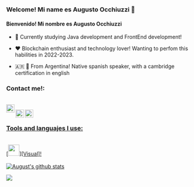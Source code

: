### Welcome! Mi name es Augusto Occhiuzzi 👋
#### Bienvenido! Mi nombre es Augusto Occhiuzzi 


- 📖 Currently studying Java development and FrontEnd development!

- ❤️ Blockchain enthusiast and technology lover! Wanting to perfom this habilities in 2022-2023.

- 🇦🇷 🏴󠁧󠁢󠁥󠁮󠁧󠁿 From Argentina! Native spanish speaker, with a cambridge certification in english


### Contact me!:

<br>
<a href=https://www.linkedin.com/in/augusto-occhiuzzi-b06640160/><img align="left" alt="LinkedIn" width="22px" src="https://cdn.worldvectorlogo.com/logos/linkedin-icon-2.svg"/>

<a href= https://www.instagram.com/augustoocchiuzzi/><img align="left" alt="Instagram" width="22px" src="https://1000marcas.net/wp-content/uploads/2019/11/Instagram-logo.png" />

<a href= https://www.instagram.com/augustoocchiuzzi/><img align="left" alt="Facebook" width="22px" src="https://cdn.jsdelivr.net/npm/simple-icons@3.13.0/icons/facebook.svg" />
<br />




### Tools and languajes I use:

<br />
[<img align="bottom" src="https://upload.wikimedia.org/wikipedia/commons/9/9a/Visual_Studio_Code_1.35_icon.svg" width="30" height="30" />][Visual]!

[Visual]: https://code.visualstudio.com

<br />

<br />
 <a href="https://github.com/augustoocch/github-readme-stats"><img align="center" src="https://github-readme-stats.vercel.app/api?username=augustoocch&show_icons=true&include_all_commits=true&theme=tokyonight&hide_border=true" alt="August's github stats" /></a> 
 
<a href="https://github.com/augustoocch/github-readme-stats"><img align="center" src="https://github-readme-stats.vercel.app/api/top-langs/?username=augustoocch&layout=compact&theme=tokyonight&hide_border=true" /></a> 
<br />

